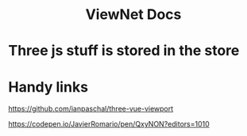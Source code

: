 <center><h1>ViewNet Docs</h1></center>

# Three js stuff is stored in the store

# Handy links
https://github.com/ianpaschal/three-vue-viewport

https://codepen.io/JavierRomario/pen/QxyNON?editors=1010
